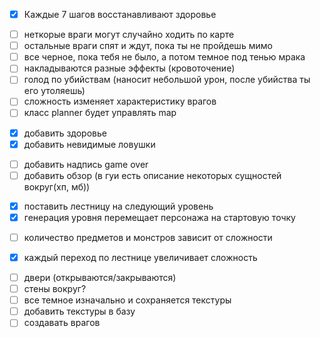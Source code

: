 * [x] Каждые 7 шагов восстанавливают здоровье
- [ ] неткорые враги могут случайно ходить по карте
- [ ] остальные враги спят и ждут, пока ты не пройдешь мимо
- [ ] все черное, пока тебя не было, а потом темное под тенью мрака
- [ ] накладываются разные эффекты (кровоточение)
- [ ] голод по убийствам (наносит небольшой урон, после убийства ты его утоляешь)
- [ ] сложность изменяет характеристику врагов
- [ ] класс planner будет управлять map
* [x] добавить здоровье
* [x] добавить невидимые ловушки
- [ ] добавить надпись game over
- [ ] добавить обзор (в гуи есть описание некоторых сущностей вокруг(хп, мб))
* [x] поставить лестницу на следующий уровень
* [x] генерация уровня перемещает персонажа на стартовую точку 
- [ ] количество предметов и монстров зависит от сложности 
* [x] каждый переход по лестнице увеличивает сложность
- [ ] двери (открываются/закрываются) 
- [ ] стены вокруг? 
- [ ] все темное изначально и сохраняется текстуры 
- [ ] добавить текстуры в базу 
- [ ] создавать врагов 